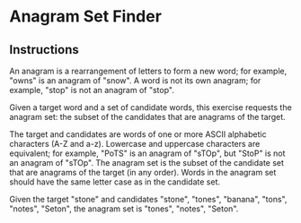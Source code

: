 # Anagram Set Finder

## Instructions

An anagram is a rearrangement of letters to form a new word; for example, "owns" is an anagram of "snow". A word is not its own anagram; for example, "stop" is not an anagram of "stop".

Given a target word and a set of candidate words, this exercise requests the anagram set: the subset of the candidates that are anagrams of the target.

The target and candidates are words of one or more ASCII alphabetic characters (A-Z and a-z). Lowercase and uppercase characters are equivalent; for example, "PoTS" is an anagram of "sTOp", but "StoP" is not an anagram of "sTOp". The anagram set is the subset of the candidate set that are anagrams of the target (in any order). Words in the anagram set should have the same letter case as in the candidate set.

Given the target "stone" and candidates "stone", "tones", "banana", "tons", "notes", "Seton", the anagram set is "tones", "notes", "Seton".